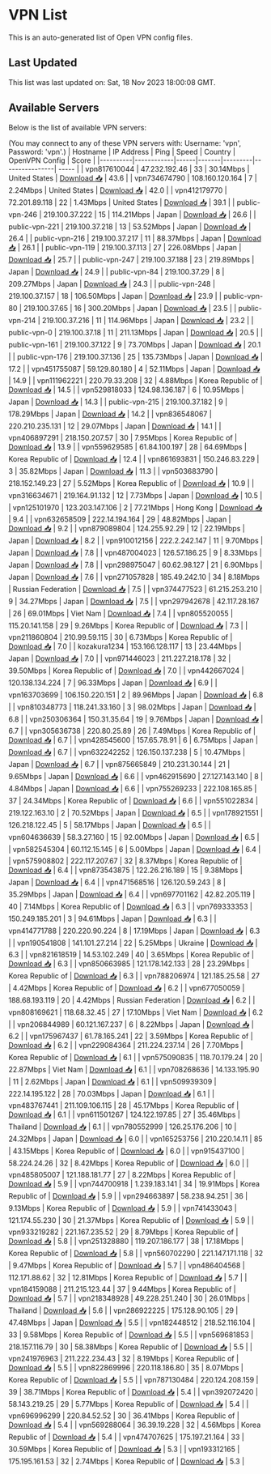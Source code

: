 # VPN List

This is an auto-generated list of Open VPN config files.

## Last Updated

This list was last updated on: Sat, 18 Nov 2023 18:00:08 GMT.

## Available Servers

Below is the list of available VPN servers:

(You may connect to any of these VPN servers with: Username: 'vpn', Password: 'vpn'.)
| Hostname | IP Address | Ping | Speed | Country | OpenVPN Config | Score |
|----------|------------|------|-------|---------|----------------| ----- |
| vpn817610044 | 47.232.192.46 | 33 | 30.14Mbps | United States | [Download 📥](./configs/server_0_US.ovpn) | 43.6 |
| vpn734674790 | 108.160.120.164 | 7 | 2.24Mbps | United States | [Download 📥](./configs/server_1_US.ovpn) | 42.0 |
| vpn412179770 | 72.201.89.118 | 22 | 1.43Mbps | United States | [Download 📥](./configs/server_2_US.ovpn) | 39.1 |
| public-vpn-246 | 219.100.37.222 | 15 | 114.21Mbps | Japan | [Download 📥](./configs/server_3_JP.ovpn) | 26.6 |
| public-vpn-221 | 219.100.37.218 | 13 | 53.52Mbps | Japan | [Download 📥](./configs/server_4_JP.ovpn) | 26.4 |
| public-vpn-216 | 219.100.37.217 | 11 | 88.37Mbps | Japan | [Download 📥](./configs/server_5_JP.ovpn) | 26.1 |
| public-vpn-119 | 219.100.37.113 | 27 | 226.08Mbps | Japan | [Download 📥](./configs/server_6_JP.ovpn) | 25.7 |
| public-vpn-247 | 219.100.37.188 | 23 | 219.89Mbps | Japan | [Download 📥](./configs/server_7_JP.ovpn) | 24.9 |
| public-vpn-84 | 219.100.37.29 | 8 | 209.27Mbps | Japan | [Download 📥](./configs/server_8_JP.ovpn) | 24.3 |
| public-vpn-248 | 219.100.37.157 | 18 | 106.50Mbps | Japan | [Download 📥](./configs/server_9_JP.ovpn) | 23.9 |
| public-vpn-80 | 219.100.37.65 | 16 | 300.20Mbps | Japan | [Download 📥](./configs/server_10_JP.ovpn) | 23.5 |
| public-vpn-214 | 219.100.37.216 | 11 | 114.96Mbps | Japan | [Download 📥](./configs/server_11_JP.ovpn) | 23.2 |
| public-vpn-0 | 219.100.37.18 | 11 | 211.13Mbps | Japan | [Download 📥](./configs/server_12_JP.ovpn) | 20.5 |
| public-vpn-161 | 219.100.37.122 | 9 | 73.70Mbps | Japan | [Download 📥](./configs/server_13_JP.ovpn) | 20.1 |
| public-vpn-176 | 219.100.37.136 | 25 | 135.73Mbps | Japan | [Download 📥](./configs/server_14_JP.ovpn) | 17.2 |
| vpn451755087 | 59.129.80.180 | 4 | 52.11Mbps | Japan | [Download 📥](./configs/server_15_JP.ovpn) | 14.9 |
| vpn111962221 | 220.79.33.208 | 32 | 4.88Mbps | Korea Republic of | [Download 📥](./configs/server_16_KR.ovpn) | 14.5 |
| vpn529818033 | 124.98.136.187 | 6 | 10.95Mbps | Japan | [Download 📥](./configs/server_17_JP.ovpn) | 14.3 |
| public-vpn-215 | 219.100.37.182 | 9 | 178.29Mbps | Japan | [Download 📥](./configs/server_18_JP.ovpn) | 14.2 |
| vpn836548067 | 220.210.235.131 | 12 | 29.07Mbps | Japan | [Download 📥](./configs/server_19_JP.ovpn) | 14.1 |
| vpn406897291 | 218.150.207.57 | 30 | 7.95Mbps | Korea Republic of | [Download 📥](./configs/server_20_KR.ovpn) | 13.9 |
| vpn559629585 | 61.84.100.197 | 28 | 64.69Mbps | Korea Republic of | [Download 📥](./configs/server_21_KR.ovpn) | 12.4 |
| vpn861693831 | 150.246.83.229 | 3 | 35.82Mbps | Japan | [Download 📥](./configs/server_22_JP.ovpn) | 11.3 |
| vpn503683790 | 218.152.149.23 | 27 | 5.52Mbps | Korea Republic of | [Download 📥](./configs/server_23_KR.ovpn) | 10.9 |
| vpn316634671 | 219.164.91.132 | 12 | 7.73Mbps | Japan | [Download 📥](./configs/server_24_JP.ovpn) | 10.5 |
| vpn125101970 | 123.203.147.106 | 2 | 77.21Mbps | Hong Kong | [Download 📥](./configs/server_25_HK.ovpn) | 9.4 |
| vpn632658509 | 222.14.194.164 | 29 | 48.82Mbps | Japan | [Download 📥](./configs/server_26_JP.ovpn) | 9.2 |
| vpn879089804 | 124.255.92.29 | 12 | 22.19Mbps | Japan | [Download 📥](./configs/server_27_JP.ovpn) | 8.2 |
| vpn910012156 | 222.2.242.147 | 11 | 9.70Mbps | Japan | [Download 📥](./configs/server_28_JP.ovpn) | 7.8 |
| vpn487004023 | 126.57.186.25 | 9 | 8.33Mbps | Japan | [Download 📥](./configs/server_29_JP.ovpn) | 7.8 |
| vpn298975047 | 60.62.98.127 | 21 | 6.90Mbps | Japan | [Download 📥](./configs/server_30_JP.ovpn) | 7.6 |
| vpn271057828 | 185.49.242.10 | 34 | 8.18Mbps | Russian Federation | [Download 📥](./configs/server_31_RU.ovpn) | 7.5 |
| vpn374477523 | 61.215.253.210 | 9 | 34.27Mbps | Japan | [Download 📥](./configs/server_32_JP.ovpn) | 7.5 |
| vpn297942678 | 42.117.28.167 | 26 | 69.01Mbps | Viet Nam | [Download 📥](./configs/server_33_VN.ovpn) | 7.4 |
| vpn805520055 | 115.20.141.158 | 29 | 9.26Mbps | Korea Republic of | [Download 📥](./configs/server_34_KR.ovpn) | 7.3 |
| vpn211860804 | 210.99.59.115 | 30 | 6.73Mbps | Korea Republic of | [Download 📥](./configs/server_35_KR.ovpn) | 7.0 |
| kozakura1234 | 153.166.128.117 | 13 | 23.44Mbps | Japan | [Download 📥](./configs/server_36_JP.ovpn) | 7.0 |
| vpn971446023 | 211.227.218.178 | 32 | 39.50Mbps | Korea Republic of | [Download 📥](./configs/server_37_KR.ovpn) | 7.0 |
| vpn442667024 | 120.138.134.224 | 7 | 96.33Mbps | Japan | [Download 📥](./configs/server_38_JP.ovpn) | 6.9 |
| vpn163703699 | 106.150.220.151 | 2 | 89.96Mbps | Japan | [Download 📥](./configs/server_39_JP.ovpn) | 6.8 |
| vpn810348773 | 118.241.33.160 | 3 | 98.02Mbps | Japan | [Download 📥](./configs/server_40_JP.ovpn) | 6.8 |
| vpn250306364 | 150.31.35.64 | 19 | 9.76Mbps | Japan | [Download 📥](./configs/server_41_JP.ovpn) | 6.7 |
| vpn305636738 | 220.80.25.89 | 26 | 7.49Mbps | Korea Republic of | [Download 📥](./configs/server_42_KR.ovpn) | 6.7 |
| vpn428545600 | 157.65.78.91 | 6 | 6.75Mbps | Japan | [Download 📥](./configs/server_43_JP.ovpn) | 6.7 |
| vpn632242252 | 126.150.137.238 | 5 | 10.47Mbps | Japan | [Download 📥](./configs/server_44_JP.ovpn) | 6.7 |
| vpn875665849 | 210.231.30.144 | 21 | 9.65Mbps | Japan | [Download 📥](./configs/server_45_JP.ovpn) | 6.6 |
| vpn462915690 | 27.127.143.140 | 8 | 4.84Mbps | Japan | [Download 📥](./configs/server_46_JP.ovpn) | 6.6 |
| vpn755269233 | 222.108.165.85 | 37 | 24.34Mbps | Korea Republic of | [Download 📥](./configs/server_47_KR.ovpn) | 6.6 |
| vpn551022834 | 219.122.163.10 | 2 | 70.52Mbps | Japan | [Download 📥](./configs/server_48_JP.ovpn) | 6.5 |
| vpn178921551 | 126.218.122.45 | 5 | 58.17Mbps | Japan | [Download 📥](./configs/server_49_JP.ovpn) | 6.5 |
| vpn604636639 | 58.3.27.160 | 15 | 92.00Mbps | Japan | [Download 📥](./configs/server_50_JP.ovpn) | 6.5 |
| vpn582545304 | 60.112.15.145 | 6 | 5.00Mbps | Japan | [Download 📥](./configs/server_51_JP.ovpn) | 6.4 |
| vpn575908802 | 222.117.207.67 | 32 | 8.37Mbps | Korea Republic of | [Download 📥](./configs/server_52_KR.ovpn) | 6.4 |
| vpn873543875 | 122.26.216.189 | 15 | 9.38Mbps | Japan | [Download 📥](./configs/server_53_JP.ovpn) | 6.4 |
| vpn471568516 | 126.120.59.243 | 8 | 35.29Mbps | Japan | [Download 📥](./configs/server_54_JP.ovpn) | 6.4 |
| vpn697701162 | 42.82.205.119 | 40 | 7.14Mbps | Korea Republic of | [Download 📥](./configs/server_55_KR.ovpn) | 6.3 |
| vpn769333353 | 150.249.185.201 | 3 | 94.61Mbps | Japan | [Download 📥](./configs/server_56_JP.ovpn) | 6.3 |
| vpn414771788 | 220.220.90.224 | 8 | 17.19Mbps | Japan | [Download 📥](./configs/server_57_JP.ovpn) | 6.3 |
| vpn190541808 | 141.101.27.214 | 22 | 5.25Mbps | Ukraine | [Download 📥](./configs/server_58_UA.ovpn) | 6.3 |
| vpn821618519 | 14.53.102.249 | 40 | 3.65Mbps | Korea Republic of | [Download 📥](./configs/server_59_KR.ovpn) | 6.3 |
| vpn850663985 | 121.178.142.133 | 28 | 23.29Mbps | Korea Republic of | [Download 📥](./configs/server_60_KR.ovpn) | 6.3 |
| vpn788206974 | 121.185.25.58 | 27 | 4.42Mbps | Korea Republic of | [Download 📥](./configs/server_61_KR.ovpn) | 6.2 |
| vpn677050059 | 188.68.193.119 | 20 | 4.42Mbps | Russian Federation | [Download 📥](./configs/server_62_RU.ovpn) | 6.2 |
| vpn808169621 | 118.68.32.45 | 27 | 17.10Mbps | Viet Nam | [Download 📥](./configs/server_63_VN.ovpn) | 6.2 |
| vpn206844989 | 60.121.167.237 | 6 | 8.22Mbps | Japan | [Download 📥](./configs/server_64_JP.ovpn) | 6.2 |
| vpn175967437 | 61.78.165.241 | 22 | 3.59Mbps | Korea Republic of | [Download 📥](./configs/server_65_KR.ovpn) | 6.2 |
| vpn229084364 | 211.224.237.14 | 26 | 7.70Mbps | Korea Republic of | [Download 📥](./configs/server_66_KR.ovpn) | 6.1 |
| vpn575090835 | 118.70.179.24 | 20 | 22.87Mbps | Viet Nam | [Download 📥](./configs/server_67_VN.ovpn) | 6.1 |
| vpn708268636 | 14.133.195.90 | 11 | 2.62Mbps | Japan | [Download 📥](./configs/server_68_JP.ovpn) | 6.1 |
| vpn509939309 | 222.14.195.122 | 28 | 70.03Mbps | Japan | [Download 📥](./configs/server_69_JP.ovpn) | 6.1 |
| vpn483767441 | 211.109.106.115 | 28 | 45.17Mbps | Korea Republic of | [Download 📥](./configs/server_70_KR.ovpn) | 6.1 |
| vpn611501267 | 124.122.197.85 | 27 | 35.46Mbps | Thailand | [Download 📥](./configs/server_71_TH.ovpn) | 6.1 |
| vpn780552999 | 126.25.176.206 | 10 | 24.32Mbps | Japan | [Download 📥](./configs/server_72_JP.ovpn) | 6.0 |
| vpn165253756 | 210.220.14.11 | 85 | 43.15Mbps | Korea Republic of | [Download 📥](./configs/server_73_KR.ovpn) | 6.0 |
| vpn915437100 | 58.224.24.26 | 32 | 8.42Mbps | Korea Republic of | [Download 📥](./configs/server_74_KR.ovpn) | 6.0 |
| vpn485805007 | 121.188.181.77 | 27 | 8.22Mbps | Korea Republic of | [Download 📥](./configs/server_75_KR.ovpn) | 5.9 |
| vpn744700918 | 1.239.183.141 | 34 | 19.91Mbps | Korea Republic of | [Download 📥](./configs/server_76_KR.ovpn) | 5.9 |
| vpn294663897 | 58.238.94.251 | 36 | 9.13Mbps | Korea Republic of | [Download 📥](./configs/server_77_KR.ovpn) | 5.9 |
| vpn741433043 | 121.174.55.230 | 30 | 21.37Mbps | Korea Republic of | [Download 📥](./configs/server_78_KR.ovpn) | 5.9 |
| vpn933219282 | 221.167.235.52 | 29 | 8.79Mbps | Korea Republic of | [Download 📥](./configs/server_79_KR.ovpn) | 5.8 |
| vpn251328880 | 119.207.186.177 | 38 | 17.18Mbps | Korea Republic of | [Download 📥](./configs/server_80_KR.ovpn) | 5.8 |
| vpn560702290 | 221.147.171.118 | 32 | 9.47Mbps | Korea Republic of | [Download 📥](./configs/server_81_KR.ovpn) | 5.7 |
| vpn486404568 | 112.171.88.62 | 32 | 12.81Mbps | Korea Republic of | [Download 📥](./configs/server_82_KR.ovpn) | 5.7 |
| vpn184159088 | 211.215.123.44 | 37 | 9.44Mbps | Korea Republic of | [Download 📥](./configs/server_83_KR.ovpn) | 5.7 |
| vpn218348928 | 49.228.251.240 | 30 | 26.01Mbps | Thailand | [Download 📥](./configs/server_84_TH.ovpn) | 5.6 |
| vpn286922225 | 175.128.90.105 | 29 | 47.48Mbps | Japan | [Download 📥](./configs/server_85_JP.ovpn) | 5.5 |
| vpn182448512 | 218.52.116.104 | 33 | 9.58Mbps | Korea Republic of | [Download 📥](./configs/server_86_KR.ovpn) | 5.5 |
| vpn569681853 | 218.157.116.79 | 30 | 58.38Mbps | Korea Republic of | [Download 📥](./configs/server_87_KR.ovpn) | 5.5 |
| vpn241976963 | 211.222.234.43 | 32 | 8.19Mbps | Korea Republic of | [Download 📥](./configs/server_88_KR.ovpn) | 5.5 |
| vpn822869996 | 220.118.186.80 | 35 | 8.07Mbps | Korea Republic of | [Download 📥](./configs/server_89_KR.ovpn) | 5.5 |
| vpn787130484 | 220.124.208.159 | 39 | 38.71Mbps | Korea Republic of | [Download 📥](./configs/server_90_KR.ovpn) | 5.4 |
| vpn392072420 | 58.143.219.25 | 29 | 5.77Mbps | Korea Republic of | [Download 📥](./configs/server_91_KR.ovpn) | 5.4 |
| vpn696996299 | 220.84.52.52 | 30 | 36.41Mbps | Korea Republic of | [Download 📥](./configs/server_92_KR.ovpn) | 5.4 |
| vpn569288064 | 36.39.19.228 | 32 | 4.56Mbps | Korea Republic of | [Download 📥](./configs/server_93_KR.ovpn) | 5.4 |
| vpn474707625 | 175.197.21.164 | 33 | 30.59Mbps | Korea Republic of | [Download 📥](./configs/server_94_KR.ovpn) | 5.3 |
| vpn193312165 | 175.195.161.53 | 32 | 2.74Mbps | Korea Republic of | [Download 📥](./configs/server_95_KR.ovpn) | 5.3 |
